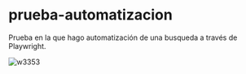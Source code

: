 # prueba-automatizacion

Prueba en la que hago automatización de una busqueda a través de Playwright. 

![w3353](https://user-images.githubusercontent.com/38353024/118796624-11ebb100-b89c-11eb-85c8-7890124bcd09.gif)
